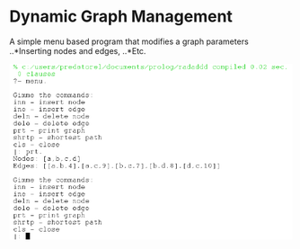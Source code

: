 # Dynamic Graph Management

A simple menu based program that modifies a graph parameters
..*Inserting nodes and edges,
..*Etc.

![alt text](https://github.com/andrei-voia/dynamic_graph_management/blob/master/example.png "working ex")
